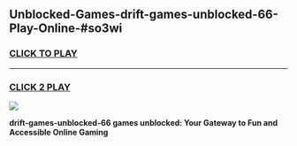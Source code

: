 
## Unblocked-Games-drift-games-unblocked-66-Play-Online-#so3wi
<h3>
<a href="https://premium.freeplayer.one?title=drift-games-unblocked-66&ref=27F">CLICK TO PLAY</a></h3>
<hr>

<h3>
<a href="https://premium.freeplayer.one?title=drift-games-unblocked-66&ref=27F">CLICK 2 PLAY</a>
  
</h3>

<a href="https://premium.freeplayer.one?title=drift-games-unblocked-66&ref=27F"><img src="https://clearcache.store/games.png"></a>


**drift-games-unblocked-66 games unblocked: Your Gateway to Fun and Accessible Online Gaming**
